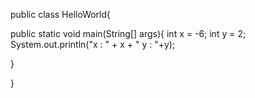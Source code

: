 public class HelloWorld{

public static void main(String[] args){
	int x = -6;
	int y = 2;
	System.out.println("x : " + x + " y : "+y);

}

}
